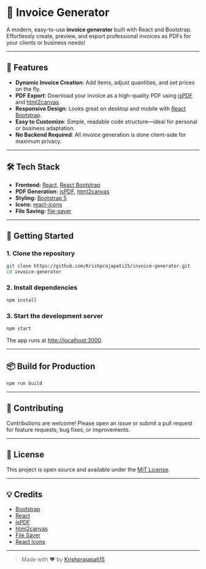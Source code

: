 # 🧾 Invoice Generator

A modern, easy-to-use **invoice generator** built with React and Bootstrap. Effortlessly create, preview, and export professional invoices as PDFs for your clients or business needs!


---

## 🚀 Features

- **Dynamic Invoice Creation**: Add items, adjust quantities, and set prices on the fly.
- **PDF Export**: Download your invoice as a high-quality PDF using [jsPDF](https://github.com/parallax/jsPDF) and [html2canvas](https://github.com/niklasvh/html2canvas).
- **Responsive Design**: Looks great on desktop and mobile with [React Bootstrap](https://react-bootstrap.github.io/).
- **Easy to Customize**: Simple, readable code structure—ideal for personal or business adaptation.
- **No Backend Required**: All invoice generation is done client-side for maximum privacy.

---

## 🛠️ Tech Stack

- **Frontend:** [React](https://react.dev/), [React Bootstrap](https://react-bootstrap.github.io/)
- **PDF Generation:** [jsPDF](https://github.com/parallax/jsPDF), [html2canvas](https://github.com/niklasvh/html2canvas)
- **Styling:** [Bootstrap 5](https://getbootstrap.com/)
- **Icons:** [react-icons](https://react-icons.github.io/react-icons/)
- **File Saving:** [file-saver](https://github.com/eligrey/FileSaver.js)

---


## 🏁 Getting Started

### 1. Clone the repository

```bash
git clone https://github.com/Krishprajapati15/invoice-generator.git
cd invoice-generator
```

### 2. Install dependencies

```bash
npm install
```

### 3. Start the development server

```bash
npm start
```

The app runs at [http://localhost:3000](http://localhost:3000).

---

## 📦 Build for Production

```bash
npm run build
```

---

## 🤝 Contributing

Contributions are welcome! Please open an issue or submit a pull request for feature requests, bug fixes, or improvements.

---

## 📄 License

This project is open source and available under the [MIT License](LICENSE).

---

## 💡 Credits

- [Bootstrap](https://getbootstrap.com/)
- [React](https://react.dev/)
- [jsPDF](https://github.com/parallax/jsPDF)
- [html2canvas](https://github.com/niklasvh/html2canvas)
- [File Saver](https://github.com/eligrey/FileSaver.js)
- [React Icons](https://react-icons.github.io/react-icons/)

---

> Made with ❤️ by [Krishprajapati15](https://github.com/Krishprajapati15)
